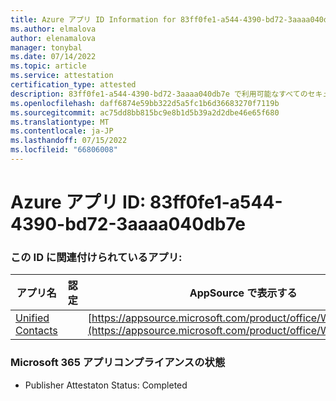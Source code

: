 ```yaml
---
title: Azure アプリ ID Information for 83ff0fe1-a544-4390-bd72-3aaaa040db7e
ms.author: elmalova
author: elenamalova
manager: tonybal
ms.date: 07/14/2022
ms.topic: article
ms.service: attestation
certification_type: attested
description: 83ff0fe1-a544-4390-bd72-3aaaa040db7e で利用可能なすべてのセキュリティとコンプライアンス情報。
ms.openlocfilehash: daff6874e59bb322d5a5fc1b6d36683270f7119b
ms.sourcegitcommit: ac75dd8bb815bc9e8b1d5b39a2d2dbe46e65f680
ms.translationtype: MT
ms.contentlocale: ja-JP
ms.lasthandoff: 07/15/2022
ms.locfileid: "66806008"
---
```

# <a name="azure-app-id-83ff0fe1-a544-4390-bd72-3aaaa040db7e"></a>Azure アプリ ID: 83ff0fe1-a544-4390-bd72-3aaaa040db7e


### <a name="apps-associated-with-this-id"></a>この ID に関連付けられているアプリ:
| **アプリ名** | **認定** | **AppSource で表示する** |
|--------------|---------------|-----------------------|
| [Unified Contacts](../forward/WA200003877.md) |  | [https://appsource.microsoft.com/product/office/WA200003877](https://appsource.microsoft.com/product/office/WA200003877) |

### <a name="microsoft-365-app-compliance-status"></a>Microsoft 365 アプリコンプライアンスの状態
- Publisher Attestaton Status: Completed
